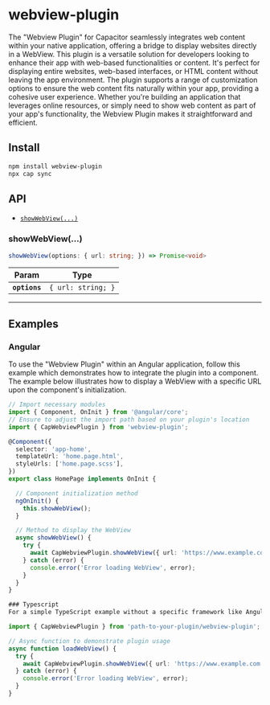 # webview-plugin

The "Webview Plugin" for Capacitor seamlessly integrates web content within your native application, offering a bridge to display websites directly in a WebView. This plugin is a versatile solution for developers looking to enhance their app with web-based functionalities or content. It's perfect for displaying entire websites, web-based interfaces, or HTML content without leaving the app environment. The plugin supports a range of customization options to ensure the web content fits naturally within your app, providing a cohesive user experience. Whether you're building an application that leverages online resources, or simply need to show web content as part of your app's functionality, the Webview Plugin makes it straightforward and efficient.

## Install

```bash
npm install webview-plugin
npx cap sync
```

## API

<docgen-index>

* [`showWebView(...)`](#showwebview)

</docgen-index>

<docgen-api>
<!--Update the source file JSDoc comments and rerun docgen to update the docs below-->

### showWebView(...)

```typescript
showWebView(options: { url: string; }) => Promise<void>
```

| Param         | Type                          |
| ------------- | ----------------------------- |
| **`options`** | <code>{ url: string; }</code> |

--------------------

</docgen-api>


## Examples

### Angular

To use the "Webview Plugin" within an Angular application, follow this example which demonstrates how to integrate the plugin into a component. The example below illustrates how to display a WebView with a specific URL upon the component's initialization.

```typescript
// Import necessary modules
import { Component, OnInit } from '@angular/core';
// Ensure to adjust the import path based on your plugin's location
import { CapWebviewPlugin } from 'webview-plugin';

@Component({
  selector: 'app-home',
  templateUrl: 'home.page.html',
  styleUrls: ['home.page.scss'],
})
export class HomePage implements OnInit {

  // Component initialization method
  ngOnInit() {
    this.showWebView();
  }

  // Method to display the WebView
  async showWebView() {
    try {
      await CapWebviewPlugin.showWebView({ url: 'https://www.example.com' });
    } catch (error) {
      console.error('Error loading WebView', error);
    }
  }
}

### Typescript
For a simple TypeScript example without a specific framework like Angular, you can utilize the plugin as follows:

import { CapWebviewPlugin } from 'path-to-your-plugin/webview-plugin';

// Async function to demonstrate plugin usage
async function loadWebView() {
  try {
    await CapWebviewPlugin.showWebView({ url: 'https://www.example.com' });
  } catch (error) {
    console.error('Error loading WebView', error);
  }
}
